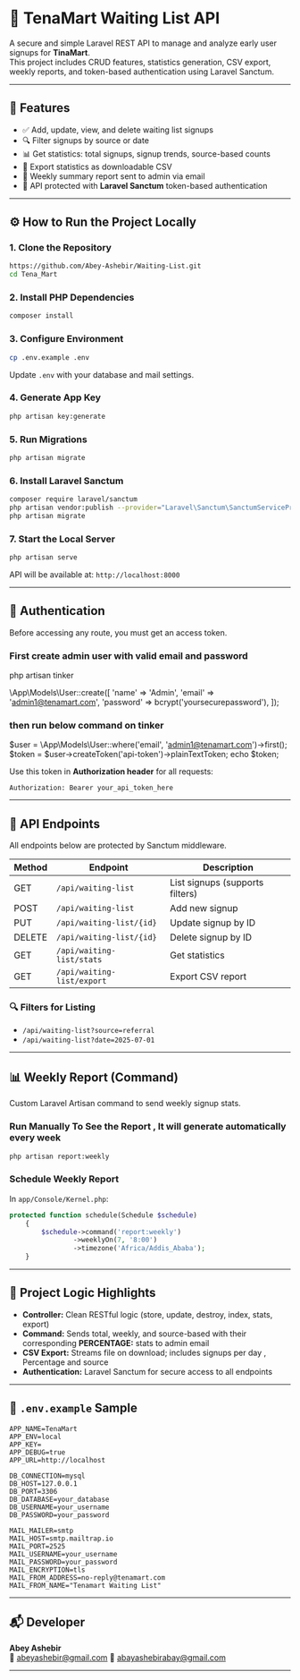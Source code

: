 # 📝 TenaMart Waiting List API

A secure and simple Laravel REST API to manage and analyze early user signups for **TinaMart**.  
This project includes CRUD features, statistics generation, CSV export, weekly reports, and token-based authentication using Laravel Sanctum.

---

## 🚀 Features

- ✅ Add, update, view, and delete waiting list signups
- 🔍 Filter signups by source or date
- 📊 Get statistics: total signups, signup trends, source-based counts
- 📁 Export statistics as downloadable CSV
- 📧 Weekly summary report sent to admin via email
- 🔐 API protected with **Laravel Sanctum** token-based authentication

---

## ⚙️ How to Run the Project Locally

### 1. Clone the Repository

```bash
https://github.com/Abey-Ashebir/Waiting-List.git
cd Tena_Mart
```

### 2. Install PHP Dependencies

```bash
composer install
```

### 3. Configure Environment

```bash
cp .env.example .env
```

Update `.env` with your database and mail settings.

### 4. Generate App Key

```bash
php artisan key:generate
```

### 5. Run Migrations

```bash
php artisan migrate
```

### 6. Install Laravel Sanctum

```bash
composer require laravel/sanctum
php artisan vendor:publish --provider="Laravel\Sanctum\SanctumServiceProvider"
php artisan migrate
```

### 7. Start the Local Server

```bash
php artisan serve
```

API will be available at: `http://localhost:8000`

---

## 🔐 Authentication

Before accessing any route, you must get an access token.

### First create admin user with valid email and password

php artisan tinker

\App\Models\User::create([
'name' => 'Admin',
'email' => 'admin1@tenamart.com',
'password' => bcrypt('yoursecurepassword'),
]);

### then run below command on tinker

$user = \App\Models\User::where('email', 'admin1@tenamart.com')->first();
$token = $user->createToken('api-token')->plainTextToken;
echo $token;

Use this token in **Authorization header** for all requests:

```
Authorization: Bearer your_api_token_here
```

---

## 🧪 API Endpoints

All endpoints below are protected by Sanctum middleware.

| Method | Endpoint                   | Description                     |
| ------ | -------------------------- | ------------------------------- |
| GET    | `/api/waiting-list`        | List signups (supports filters) |
| POST   | `/api/waiting-list`        | Add new signup                  |
| PUT    | `/api/waiting-list/{id}`   | Update signup by ID             |
| DELETE | `/api/waiting-list/{id}`   | Delete signup by ID             |
| GET    | `/api/waiting-list/stats`  | Get statistics                  |
| GET    | `/api/waiting-list/export` | Export CSV report               |

### 🔍 Filters for Listing

- `/api/waiting-list?source=referral`
- `/api/waiting-list?date=2025-07-01`

---

## 📊 Weekly Report (Command)

Custom Laravel Artisan command to send weekly signup stats.

### Run Manually To See the Report , It will generate automatically every week

```bash
php artisan report:weekly
```

### Schedule Weekly Report

In `app/Console/Kernel.php`:

```php
protected function schedule(Schedule $schedule)
    {
        $schedule->command('report:weekly')
                ->weeklyOn(7, '8:00')
                ->timezone('Africa/Addis_Ababa');
    }
```

---

## 🧠 Project Logic Highlights

- **Controller:** Clean RESTful logic (store, update, destroy, index, stats, export)
- **Command:** Sends total, weekly, and source-based with their corresponding **PERCENTAGE:** stats to admin email
- **CSV Export:** Streams file on download; includes signups per day , Percentage and source
- **Authentication:** Laravel Sanctum for secure access to all endpoints

---

## 📁 `.env.example` Sample

```env
APP_NAME=TenaMart
APP_ENV=local
APP_KEY=
APP_DEBUG=true
APP_URL=http://localhost

DB_CONNECTION=mysql
DB_HOST=127.0.0.1
DB_PORT=3306
DB_DATABASE=your_database
DB_USERNAME=your_username
DB_PASSWORD=your_password

MAIL_MAILER=smtp
MAIL_HOST=smtp.mailtrap.io
MAIL_PORT=2525
MAIL_USERNAME=your_username
MAIL_PASSWORD=your_password
MAIL_ENCRYPTION=tls
MAIL_FROM_ADDRESS=no-reply@tenamart.com
MAIL_FROM_NAME="Tenamart Waiting List"
```

---

## 📬 Developer

**Abey Ashebir**  
📧 abeyashebir@gmail.com
📧 abayashebirabay@gmail.com

---
